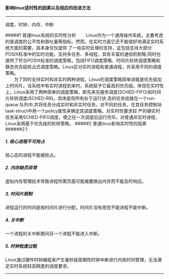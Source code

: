 ####   影响linux适时性的因素以及相应的改进方法
__________________________________________________________________

调度，时钟，内存，中断

#####1  普通linux系统的实时性分析
　　Linux作为一个通用操作系统，主要考虑的是调度的公平性和吞吐量等指标。然而，在实时方面它还不能很好地满足实时系统方面的需要，其本身仅仅提供 了一些实时处理的支持，这包括支持大部分POSIX标准中的实时功能，支持多任务、多线程，具有丰富的通信机制等;同时也提供了符合POSIX标准的调度策略，包括FIFO调度策略、时间片轮转调度策略和静态优先级抢占式调度策略。Linux区分实时进程和普通进程，并采用不同的调度策略。    
　　为了同时支持实时和非实时两种进程，Linux的调度策略简单讲就是优先级加上时间片。当系统中有实时进程到来时，系统赋予它最高的优先级。体现在实时性上，Linux采用了两种简单的调度策略，即先来先服务调度(SCHED-FIFO)和时间片轮转调度(SCHED-RR)。具体是将所有处于运行状 态的任务挂接在一个run-queue 队列中,并将任务分成实时和非实时任务，对不同的任务，在其任务控制块task-struct中用一个policy属性来确定其调度策略。对实时性要求较 严的硬实时任务采用SCHED-FIFO调度，使之在一次调度后运行完毕。对普通非实时进程，Linux采用基于优先级的轮转策略。
#####2   普通linux影响实时性的因素
######2.1   
#####  1.  核心进程不可抢占
核心态的进程不能被抢占。
#####  2.  内存缺页异常
虚拟内存管理技术导致进程所需页面可能被置换出内存而不能及时响应。
#####  3.  时间片限制
进程运行的时间是按时间片进行分配，时间片没有用完不能进程不能中断。
#####  4.  关中断
一个进程的关中断期间另一个进程不能进入中断。
#####  5.  时钟粒度过粗
Linux通过硬件时钟编程来产生毫秒级周期性时钟中断进行内核时间管理，无法满足实时系统较高精度的调度要求。
___________________________________________________________________

